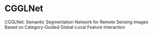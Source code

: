 # CGGLNet
CGGLNet: Semantic Segmentation Network for  Remote Sensing Images Based on Category-Guided  Global-Local Feature Interaction
